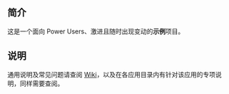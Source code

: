 ## 简介

这是一个面向 Power Users、激进且随时出现变动的**示例**项目。

## 说明

通用说明及常见问题请查阅 [Wiki](https://github.com/DivineEngine/Profiles/wiki)，以及在各应用目录内有针对该应用的专项说明，同样需要查阅。
